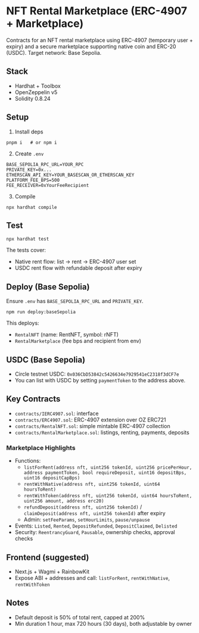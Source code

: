 # NFT Rental Marketplace (ERC-4907 + Marketplace)

Contracts for an NFT rental marketplace using ERC-4907 (temporary user + expiry) and a secure marketplace supporting native coin and ERC-20 (USDC). Target network: Base Sepolia.

## Stack
- Hardhat + Toolbox
- OpenZeppelin v5
- Solidity 0.8.24

## Setup
1) Install deps
```
pnpm i   # or npm i
```

2) Create `.env`
```
BASE_SEPOLIA_RPC_URL=YOUR_RPC
PRIVATE_KEY=0x...
ETHERSCAN_API_KEY=YOUR_BASESCAN_OR_ETHERSCAN_KEY
PLATFORM_FEE_BPS=500
FEE_RECEIVER=0xYourFeeRecipient
```

3) Compile
```
npx hardhat compile
```

## Test
```
npx hardhat test
```
The tests cover:
- Native rent flow: list -> rent -> ERC-4907 user set
- USDC rent flow with refundable deposit after expiry

## Deploy (Base Sepolia)
Ensure `.env` has `BASE_SEPOLIA_RPC_URL` and `PRIVATE_KEY`.
```
npm run deploy:baseSepolia
```
This deploys:
- `RentalNFT` (name: RentNFT, symbol: rNFT)
- `RentalMarketplace` (fee bps and recipient from env)

## USDC (Base Sepolia)
- Circle testnet USDC: `0x036CbD53842c5426634e7929541eC2318f3dCF7e`
- You can list with USDC by setting `paymentToken` to the address above.

## Key Contracts
- `contracts/IERC4907.sol`: interface
- `contracts/ERC4907.sol`: ERC-4907 extension over OZ ERC721
- `contracts/RentalNFT.sol`: simple mintable ERC-4907 collection
- `contracts/RentalMarketplace.sol`: listings, renting, payments, deposits

### Marketplace Highlights
- Functions:
  - `listForRent(address nft, uint256 tokenId, uint256 pricePerHour, address paymentToken, bool requireDeposit, uint16 depositBps, uint16 depositCapBps)`
  - `rentWithNative(address nft, uint256 tokenId, uint64 hoursToRent)`
  - `rentWithToken(address nft, uint256 tokenId, uint64 hoursToRent, uint256 amount, address erc20)`
  - `refundDeposit(address nft, uint256 tokenId)` / `claimDeposit(address nft, uint256 tokenId)` after expiry
  - Admin: `setFeeParams`, `setHourLimits`, `pause/unpause`
- Events: `Listed`, `Rented`, `DepositRefunded`, `DepositClaimed`, `Delisted`
- Security: `ReentrancyGuard`, `Pausable`, ownership checks, approval checks

## Frontend (suggested)
- Next.js + Wagmi + RainbowKit
- Expose ABI + addresses and call: `listForRent`, `rentWithNative`, `rentWithToken`

## Notes
- Default deposit is 50% of total rent, capped at 200%
- Min duration 1 hour, max 720 hours (30 days), both adjustable by owner

